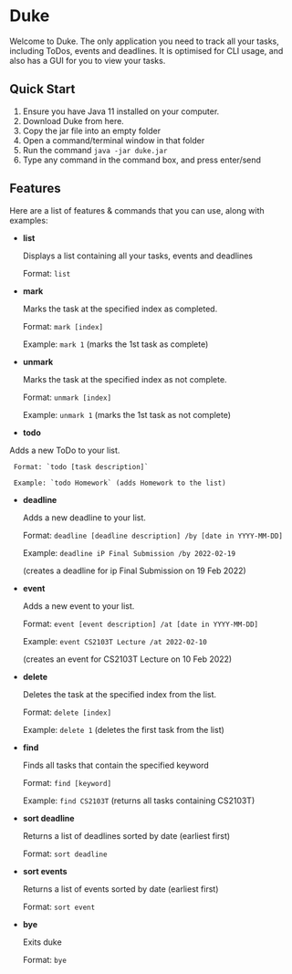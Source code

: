 ﻿# Duke

 Welcome to Duke.  The only application you need to track all your tasks, including ToDos, events and deadlines. It is optimised for CLI usage, and also has a GUI for you to view your tasks.

## Quick Start

 1. Ensure you have Java 11 installed on your computer.
 2. Download Duke from here.
 3. Copy the jar file into an empty folder
 4. Open a command/terminal window in that folder
 5. Run the command `java -jar duke.jar`
 6. Type any command in the command box, and press enter/send

## Features

 Here are a list of features & commands that you can use, along with examples:

 - **list** 

   Displays a list containing all your tasks, events and deadlines
	
     Format: `list`	 
	
 - **mark**

   Marks the task at the specified index as completed. 

     Format: `mark [index]`
	
     Example: `mark 1` (marks the 1st task as complete)

 - **unmark**

   Marks the task at the specified index as not complete. 

     Format: `unmark [index]`
	
     Example: `unmark 1` (marks the 1st task as not complete)

 -  **todo**

   Adds a new ToDo to your list.

     Format: `todo [task description]`
    
     Example: `todo Homework` (adds Homework to the list)

 - **deadline**

   Adds a new deadline to your list.

     Format: `deadline [deadline description] /by [date in YYYY-MM-DD]`
	
     Example: `deadline iP Final Submission /by 2022-02-19` 
	
     (creates a deadline for ip Final Submission on 19 Feb 2022)

 - **event**
 
    Adds a new event to your list.

      Format: `event [event description] /at [date in YYYY-MM-DD]`
	
      Example: `event CS2103T Lecture /at 2022-02-10` 
	
      (creates an event for CS2103T Lecture on 10 Feb 2022)

 - **delete**

    Deletes the task at the specified index from the list.

      Format: `delete [index]`
	
      Example: `delete 1` (deletes the first task from the list)

 - **find**

    Finds all tasks that contain the specified keyword

      Format: `find [keyword]`
   
      Example: `find CS2103T` (returns all tasks containing CS2103T)

 - **sort  deadline**

    Returns a list of deadlines sorted by date (earliest first)

      Format: `sort deadline`

 - **sort  events**

    Returns a list of events sorted by date (earliest first)

      Format: `sort event`

 - **bye**

    Exits duke

      Format: `bye`

   

 



